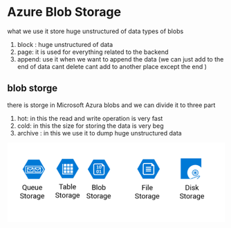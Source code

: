 # Azure Blob Storage
what we use it
 store huge unstructured of data
types of blobs
1. block : huge unstructured of data
2. page: it is used for everything related to the backend 
3. append: use it when we want to append the data (we can just add to the end of data cant delete cant add to another place except the end )
## blob storge
there is storge in Microsoft Azura blobs
and we can divide it to three part
1. hot: in this the read and write operation is very fast
2. cold: in this the size for storing the data is very beg 
3. archive : in this we use it to dump huge unstructured  data


![img](./blob.png)